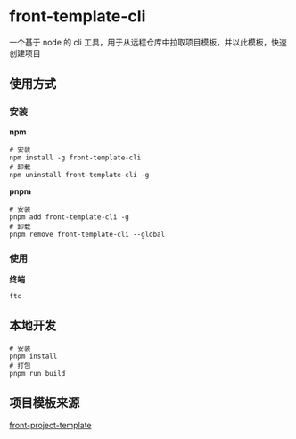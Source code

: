 # front-template-cli

一个基于 node 的 cli 工具，用于从远程仓库中拉取项目模板，并以此模板，快速创建项目

## 使用方式

### 安装

**npm**

```shell
# 安装
npm install -g front-template-cli
# 卸载
npm uninstall front-template-cli -g
```

**pnpm**

```shell
# 安装
pnpm add front-template-cli -g
# 卸载
pnpm remove front-template-cli --global
```

### 使用

**终端**
```
ftc
```

## 本地开发

```shell
# 安装
pnpm install
# 打包
pnpm run build
```

## 项目模板来源

[front-project-template](https://github.com/huangyuanyin/front-template-cli)

 
